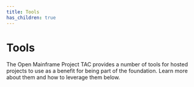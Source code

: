 ```yaml
---
title: Tools
has_children: true
---
```


# Tools

The Open Mainframe Project TAC provides a number of tools for hosted projects to use as a benefit for being part of the foundation. Learn more about them and how to leverage them below.
